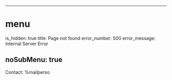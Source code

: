 ----- 
# menu
is_hidden: true
title: Page not found
error_number: 500
error_message: Internal Server Error

noSubMenu: true
-----
Contact: %mailperso
